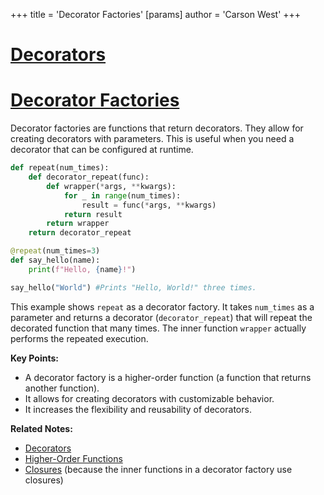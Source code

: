 +++
 title = 'Decorator Factories'
[params]
	author = 'Carson West'
+++
# [Decorators](./../decorators/)
# [Decorator Factories](./../decorator-factories/) 
Decorator factories are functions that return decorators.  They allow for creating decorators with parameters.  This is useful when you need a decorator that can be configured at runtime.


```python
def repeat(num_times):
    def decorator_repeat(func):
        def wrapper(*args, **kwargs):
            for _ in range(num_times):
                result = func(*args, **kwargs)
            return result
        return wrapper
    return decorator_repeat

@repeat(num_times=3)
def say_hello(name):
    print(f"Hello, {name}!")

say_hello("World") #Prints "Hello, World!" three times.

```

This example shows `repeat` as a decorator factory. It takes `num_times` as a parameter and returns a decorator (`decorator_repeat`) that will repeat the decorated function that many times.  The inner function `wrapper` actually performs the repeated execution.


**Key Points:**

*   A decorator factory is a higher-order function (a function that returns another function).
*   It allows for creating decorators with customizable behavior.
*   It increases the flexibility and reusability of decorators.


**Related Notes:**

*   [Decorators](./../decorators/)
*   [Higher-Order Functions](./../higher-order-functions/)
*   [Closures](./../closures/) (because the inner functions in a decorator factory use closures)

